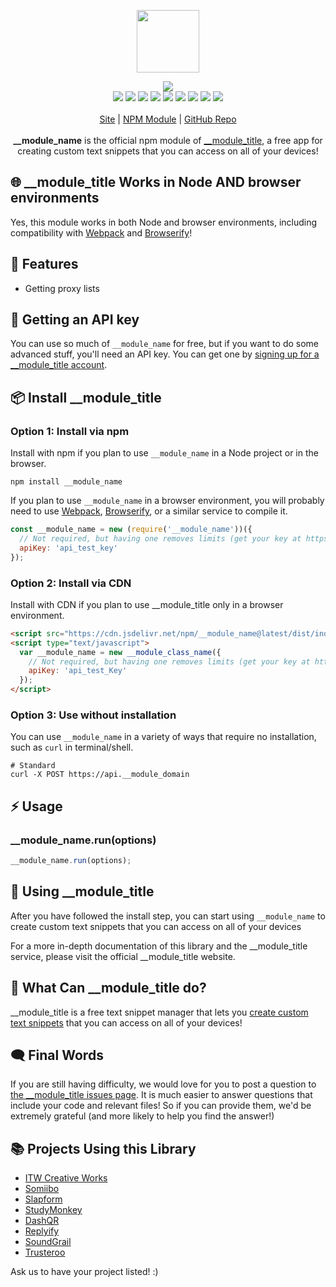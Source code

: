 <p align="center">
  <a href="https://cdn.itwcreativeworks.com/assets/__module_name/images/logo/__module_name-brandmark-black-x.svg">
    <img src="https://cdn.itwcreativeworks.com/assets/__module_name/images/logo/__module_name-brandmark-black-x.svg" width="100px">
  </a>
</p>

<p align="center">
  <img src="https://img.shields.io/github/package-json/v/__module_owner/__module_name.svg">
  <br>
  <img src="https://img.shields.io/librariesio/release/npm/__module_name.svg">
  <img src="https://img.shields.io/bundlephobia/min/__module_name.svg">
  <img src="https://img.shields.io/codeclimate/maintainability-percentage/__module_owner/__module_name.svg">
  <img src="https://img.shields.io/npm/dm/__module_name.svg">
  <img src="https://img.shields.io/node/v/__module_name.svg">
  <img src="https://img.shields.io/website/https/__module_domain.svg">
  <img src="https://img.shields.io/github/license/__module_owner/__module_name.svg">
  <img src="https://img.shields.io/github/contributors/__module_owner/__module_name.svg">
  <img src="https://img.shields.io/github/last-commit/__module_owner/__module_name.svg">
  <br>
  <br>
  <a href="https://__module_domain">Site</a> | <a href="https://www.npmjs.com/package/__module_name">NPM Module</a> | <a href="https://github.com/__module_owner/__module_name">GitHub Repo</a>
  <br>
  <br>
  <strong>__module_name</strong> is the official npm module of <a href="https://__module_domain">__module_title</a>, a free app for creating custom text snippets that you can access on all of your devices!
</p>

## 🌐 __module_title Works in Node AND browser environments
Yes, this module works in both Node and browser environments, including compatibility with [Webpack](https://www.npmjs.com/package/webpack) and [Browserify](https://www.npmjs.com/package/browserify)!

## 🦄 Features
* Getting proxy lists

## 🔑 Getting an API key
You can use so much of `__module_name` for free, but if you want to do some advanced stuff, you'll need an API key. You can get one by [signing up for a __module_title account](https://__module_domain/signup).

## 📦 Install __module_title
### Option 1: Install via npm
Install with npm if you plan to use `__module_name` in a Node project or in the browser.
```shell
npm install __module_name
```
If you plan to use `__module_name` in a browser environment, you will probably need to use [Webpack](https://www.npmjs.com/package/webpack), [Browserify](https://www.npmjs.com/package/browserify), or a similar service to compile it.

```js
const __module_name = new (require('__module_name'))({
  // Not required, but having one removes limits (get your key at https://__module_domain).
  apiKey: 'api_test_key'
});
```

### Option 2: Install via CDN
Install with CDN if you plan to use __module_title only in a browser environment.
```html
<script src="https://cdn.jsdelivr.net/npm/__module_name@latest/dist/index.min.js"></script>
<script type="text/javascript">
  var __module_name = new __module_class_name({
    // Not required, but having one removes limits (get your key at https://__module_domain).
    apiKey: 'api_test_Key'
  });
</script>
```

### Option 3: Use without installation
You can use `__module_name` in a variety of ways that require no installation, such as `curl` in terminal/shell.

```shell
# Standard
curl -X POST https://api.__module_domain
```

## ⚡️ Usage
### __module_name.run(options)
```js
__module_name.run(options);
```

## 📘 Using __module_title
After you have followed the install step, you can start using `__module_name` to create custom text snippets that you can access on all of your devices

For a more in-depth documentation of this library and the __module_title service, please visit the official __module_title website.

## 📝 What Can __module_title do?
__module_title is a free text snippet manager that lets you [create custom text snippets](https://__module_domain) that you can access on all of your devices!

## 🗨️ Final Words
If you are still having difficulty, we would love for you to post
a question to [the __module_title issues page](https://github.com/__module_owner/__module_name/issues). It is much easier to answer questions that include your code and relevant files! So if you can provide them, we'd be extremely grateful (and more likely to help you find the answer!)

## 📚 Projects Using this Library
* [ITW Creative Works](https://itwcreativeworks.com)
* [Somiibo](https://somiibo.com)
* [Slapform](https://slapform.com)
* [StudyMonkey](https://studymonkey.ai)
* [DashQR](https://dashqr.com)
* [Replyify](https://replyify.app)
* [SoundGrail](https://soundgrail.com)
* [Trusteroo](https://trusteroo.com)

Ask us to have your project listed! :)
